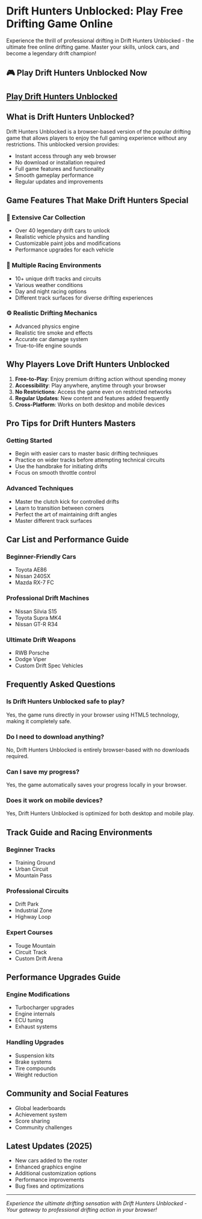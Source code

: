 # Drift Hunters Unblocked: Play Free Drifting Game Online

Experience the thrill of professional drifting in Drift Hunters Unblocked - the ultimate free online drifting game. Master your skills, unlock cars, and become a legendary drift champion!



## 🎮 Play Drift Hunters Unblocked Now

## <a href="https://ubg101.github.io/play/drift-hunters-unblocked/">Play Drift Hunters Unblocked</a>

## What is Drift Hunters Unblocked?

Drift Hunters Unblocked is a browser-based version of the popular drifting game that allows players to enjoy the full gaming experience without any restrictions. This unblocked version provides:

- Instant access through any web browser
- No download or installation required
- Full game features and functionality
- Smooth gameplay performance
- Regular updates and improvements

## Game Features That Make Drift Hunters Special

### 🚗 Extensive Car Collection
- Over 40 legendary drift cars to unlock
- Realistic vehicle physics and handling
- Customizable paint jobs and modifications
- Performance upgrades for each vehicle

### 🏁 Multiple Racing Environments
- 10+ unique drift tracks and circuits
- Various weather conditions
- Day and night racing options
- Different track surfaces for diverse drifting experiences

### ⚙️ Realistic Drifting Mechanics
- Advanced physics engine
- Realistic tire smoke and effects
- Accurate car damage system
- True-to-life engine sounds

## Why Players Love Drift Hunters Unblocked

1. **Free-to-Play**: Enjoy premium drifting action without spending money
2. **Accessibility**: Play anywhere, anytime through your browser
3. **No Restrictions**: Access the game even on restricted networks
4. **Regular Updates**: New content and features added frequently
5. **Cross-Platform**: Works on both desktop and mobile devices

## Pro Tips for Drift Hunters Masters

### Getting Started
- Begin with easier cars to master basic drifting techniques
- Practice on wider tracks before attempting technical circuits
- Use the handbrake for initiating drifts
- Focus on smooth throttle control

### Advanced Techniques
- Master the clutch kick for controlled drifts
- Learn to transition between corners
- Perfect the art of maintaining drift angles
- Master different track surfaces

## Car List and Performance Guide

### Beginner-Friendly Cars
- Toyota AE86
- Nissan 240SX
- Mazda RX-7 FC

### Professional Drift Machines
- Nissan Silvia S15
- Toyota Supra MK4
- Nissan GT-R R34

### Ultimate Drift Weapons
- RWB Porsche
- Dodge Viper
- Custom Drift Spec Vehicles

## Frequently Asked Questions

### Is Drift Hunters Unblocked safe to play?
Yes, the game runs directly in your browser using HTML5 technology, making it completely safe.

### Do I need to download anything?
No, Drift Hunters Unblocked is entirely browser-based with no downloads required.

### Can I save my progress?
Yes, the game automatically saves your progress locally in your browser.

### Does it work on mobile devices?
Yes, Drift Hunters Unblocked is optimized for both desktop and mobile play.

## Track Guide and Racing Environments

### Beginner Tracks
- Training Ground
- Urban Circuit
- Mountain Pass

### Professional Circuits
- Drift Park
- Industrial Zone
- Highway Loop

### Expert Courses
- Touge Mountain
- Circuit Track
- Custom Drift Arena

## Performance Upgrades Guide

### Engine Modifications
- Turbocharger upgrades
- Engine internals
- ECU tuning
- Exhaust systems

### Handling Upgrades
- Suspension kits
- Brake systems
- Tire compounds
- Weight reduction

## Community and Social Features

- Global leaderboards
- Achievement system
- Score sharing
- Community challenges

## Latest Updates (2025)

- New cars added to the roster
- Enhanced graphics engine
- Additional customization options
- Performance improvements
- Bug fixes and optimizations



---

*Experience the ultimate drifting sensation with Drift Hunters Unblocked - Your gateway to professional drifting action in your browser!*
